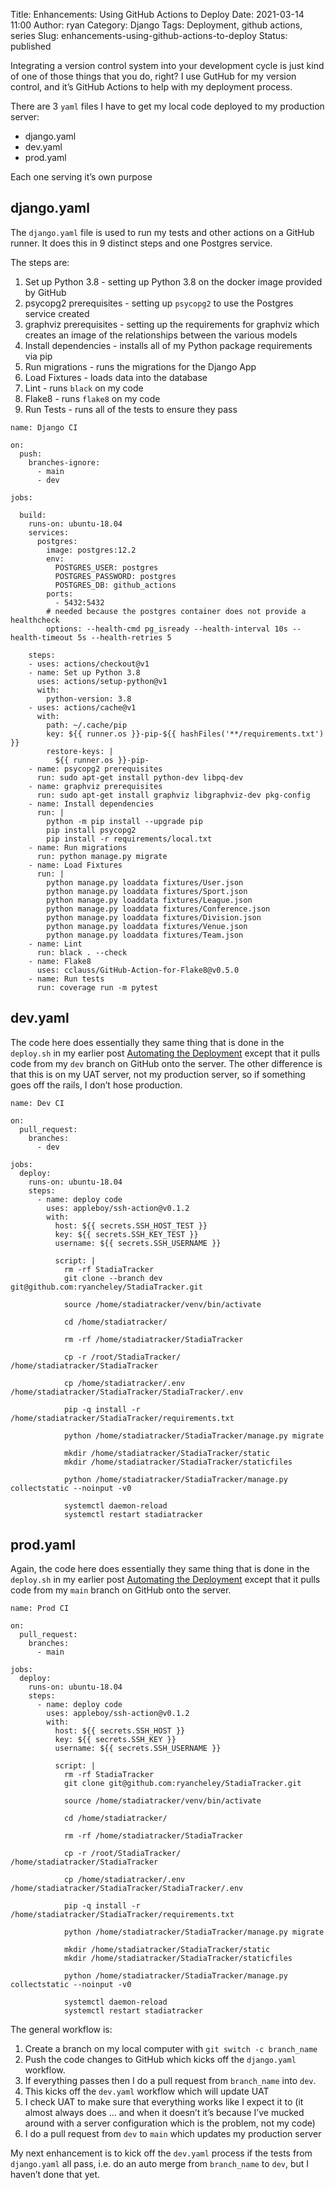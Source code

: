Title: Enhancements: Using GitHub Actions to Deploy
Date: 2021-03-14 11:00
Author: ryan
Category: Django
Tags: Deployment, github actions, series
Slug: enhancements-using-github-actions-to-deploy
Status: published

Integrating a version control system into your development cycle is just kind of one of those things that you do, right? I use GutHub for my version control, and it’s GitHub Actions to help with my deployment process.

There are 3 `yaml` files I have to get my local code deployed to my production server:

-   django.yaml
-   dev.yaml
-   prod.yaml

Each one serving it’s own purpose

## django.yaml

The `django.yaml` file is used to run my tests and other actions on a GitHub runner. It does this in 9 distinct steps and one Postgres service.

The steps are:

1.  Set up Python 3.8 - setting up Python 3.8 on the docker image provided by GitHub
2.  psycopg2 prerequisites - setting up `psycopg2` to use the Postgres service created
3.  graphviz prerequisites - setting up the requirements for graphviz which creates an image of the relationships between the various models
4.  Install dependencies - installs all of my Python package requirements via pip
5.  Run migrations - runs the migrations for the Django App
6.  Load Fixtures - loads data into the database
7.  Lint - runs `black` on my code
8.  Flake8 - runs `flake8` on my code
9.  Run Tests - runs all of the tests to ensure they pass

``` {.wp-block-code}
name: Django CI

on:
  push:
    branches-ignore:
      - main
      - dev

jobs:

  build:
    runs-on: ubuntu-18.04
    services:
      postgres:
        image: postgres:12.2
        env:
          POSTGRES_USER: postgres
          POSTGRES_PASSWORD: postgres
          POSTGRES_DB: github_actions
        ports:
          - 5432:5432
        # needed because the postgres container does not provide a healthcheck
        options: --health-cmd pg_isready --health-interval 10s --health-timeout 5s --health-retries 5

    steps:
    - uses: actions/checkout@v1
    - name: Set up Python 3.8
      uses: actions/setup-python@v1
      with:
        python-version: 3.8
    - uses: actions/cache@v1
      with:
        path: ~/.cache/pip
        key: ${{ runner.os }}-pip-${{ hashFiles('**/requirements.txt') }}
        restore-keys: |
          ${{ runner.os }}-pip-
    - name: psycopg2 prerequisites
      run: sudo apt-get install python-dev libpq-dev
    - name: graphviz prerequisites
      run: sudo apt-get install graphviz libgraphviz-dev pkg-config
    - name: Install dependencies
      run: |
        python -m pip install --upgrade pip
        pip install psycopg2
        pip install -r requirements/local.txt
    - name: Run migrations
      run: python manage.py migrate
    - name: Load Fixtures
      run: |
        python manage.py loaddata fixtures/User.json
        python manage.py loaddata fixtures/Sport.json
        python manage.py loaddata fixtures/League.json
        python manage.py loaddata fixtures/Conference.json
        python manage.py loaddata fixtures/Division.json
        python manage.py loaddata fixtures/Venue.json
        python manage.py loaddata fixtures/Team.json
    - name: Lint
      run: black . --check
    - name: Flake8
      uses: cclauss/GitHub-Action-for-Flake8@v0.5.0
    - name: Run tests
      run: coverage run -m pytest
```

## dev.yaml

The code here does essentially they same thing that is done in the `deploy.sh` in my earlier post [Automating the Deployment](/automating-the-deployment.html) except that it pulls code from my `dev` branch on GitHub onto the server. The other difference is that this is on my UAT server, not my production server, so if something goes off the rails, I don’t hose production.

``` {.wp-block-code}
name: Dev CI

on:
  pull_request:
    branches:
      - dev

jobs:
  deploy:
    runs-on: ubuntu-18.04
    steps:
      - name: deploy code
        uses: appleboy/ssh-action@v0.1.2
        with:
          host: ${{ secrets.SSH_HOST_TEST }}
          key: ${{ secrets.SSH_KEY_TEST }}
          username: ${{ secrets.SSH_USERNAME }}

          script: |
            rm -rf StadiaTracker
            git clone --branch dev git@github.com:ryancheley/StadiaTracker.git

            source /home/stadiatracker/venv/bin/activate

            cd /home/stadiatracker/

            rm -rf /home/stadiatracker/StadiaTracker

            cp -r /root/StadiaTracker/ /home/stadiatracker/StadiaTracker

            cp /home/stadiatracker/.env /home/stadiatracker/StadiaTracker/StadiaTracker/.env

            pip -q install -r /home/stadiatracker/StadiaTracker/requirements.txt

            python /home/stadiatracker/StadiaTracker/manage.py migrate

            mkdir /home/stadiatracker/StadiaTracker/static
            mkdir /home/stadiatracker/StadiaTracker/staticfiles

            python /home/stadiatracker/StadiaTracker/manage.py collectstatic --noinput -v0

            systemctl daemon-reload
            systemctl restart stadiatracker
```

## prod.yaml

Again, the code here does essentially they same thing that is done in the `deploy.sh` in my earlier post [Automating the Deployment](/automating-the-deployment.html) except that it pulls code from my `main` branch on GitHub onto the server.

``` {.wp-block-code}
name: Prod CI

on:
  pull_request:
    branches:
      - main

jobs:
  deploy:
    runs-on: ubuntu-18.04
    steps:
      - name: deploy code
        uses: appleboy/ssh-action@v0.1.2
        with:
          host: ${{ secrets.SSH_HOST }}
          key: ${{ secrets.SSH_KEY }}
          username: ${{ secrets.SSH_USERNAME }}

          script: |
            rm -rf StadiaTracker
            git clone git@github.com:ryancheley/StadiaTracker.git

            source /home/stadiatracker/venv/bin/activate

            cd /home/stadiatracker/

            rm -rf /home/stadiatracker/StadiaTracker

            cp -r /root/StadiaTracker/ /home/stadiatracker/StadiaTracker

            cp /home/stadiatracker/.env /home/stadiatracker/StadiaTracker/StadiaTracker/.env

            pip -q install -r /home/stadiatracker/StadiaTracker/requirements.txt

            python /home/stadiatracker/StadiaTracker/manage.py migrate

            mkdir /home/stadiatracker/StadiaTracker/static
            mkdir /home/stadiatracker/StadiaTracker/staticfiles

            python /home/stadiatracker/StadiaTracker/manage.py collectstatic --noinput -v0

            systemctl daemon-reload
            systemctl restart stadiatracker
```

The general workflow is:

1.  Create a branch on my local computer with `git switch -c branch_name`
2.  Push the code changes to GitHub which kicks off the `django.yaml` workflow.
3.  If everything passes then I do a pull request from `branch_name` into `dev`.
4.  This kicks off the `dev.yaml` workflow which will update UAT
5.  I check UAT to make sure that everything works like I expect it to (it almost always does … and when it doesn’t it’s because I’ve mucked around with a server configuration which is the problem, not my code)
6.  I do a pull request from `dev` to `main` which updates my production server

My next enhancement is to kick off the `dev.yaml` process if the tests from `django.yaml` all pass, i.e. do an auto merge from `branch_name` to `dev`, but I haven’t done that yet.
